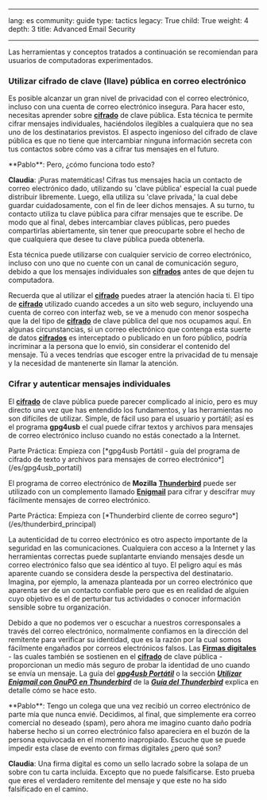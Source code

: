 

---

lang: es
community: guide
type: tactics
legacy: True
child: True
weight: 4
depth: 3
title: Advanced Email Security

---

Las herramientas y conceptos tratados a continuación se recomiendan para usuarios de computadoras experimentados.

### Utilizar cifrado de clave (llave) pública en correo electrónico ###

Es posible alcanzar un gran nivel de privacidad con el correo electrónico, incluso con una cuenta de correo electrónico insegura. Para hacer esto, necesitas aprender sobre [**cifrado**](/es/glossary#Cifrado) de clave pública. Esta técnica te permite cifrar mensajes individuales, haciéndolos ilegibles a cualquiera que no sea uno de los destinatarios previstos. El aspecto ingenioso del cifrado de clave pública es que no tiene que intercambiar ninguna información secreta con tus contactos sobre cómo vas a cifrar tus mensajes en el futuro.

<div class="background" markdown="1">
**Pablo**: Pero, ¿cómo funciona todo esto? 

**Claudia**: ¡Puras matemáticas! Cifras tus mensajes hacia un contacto de correo electrónico dado, utilizando su 'clave pública' especial la cual puede distribuir libremente. Luego, ella utiliza su 'clave privada,' la cual debe guardar cuidadosamente, con el fin de leer dichos mensajes. A su turno, tu contacto utiliza tu clave pública para cifrar mensajes que te escribe. De modo que al final, debes intercambiar claves públicas, pero puedes compartirlas abiertamente, sin tener que preocuparte sobre el hecho de que cualquiera que desee tu clave pública pueda obtenerla.

</div>
			
Esta técnica puede utilizarse con cualquier servicio de correo electrónico, incluso con uno que no cuente con un canal de comunicación seguro, debido a que los mensajes individuales son [**cifrados**](/es/glossary#Cifrado) antes de que dejen tu computadora. 

Recuerda que al utilizar el [**cifrado**](/es/glossary#Cifrado) puedes atraer la atención hacia ti. El tipo de [**cifrado**](/es/glossary#Cifrado) utilizado cuando accedes a un sito web seguro, incluyendo una cuenta de correo con interfaz web, se ve a menudo con menor sospecha que la del tipo de [**cifrado**](/es/glossary#Cifrado) de clave pública del que nos ocupamos aquí. En algunas circunstancias, si un correo electrónico que contenga esta suerte de datos [**cifrados**](/es/glossary#Cifrado) es interceptado o publicado en un foro público, podría incriminar a la persona que lo envió, sin considerar el contenido del mensaje. Tú a veces tendrías que escoger entre la privacidad de tu mensaje y la necesidad de mantenerte sin llamar la atención. 

### Cifrar y autenticar mensajes individuales ###

El [**cifrado**](/es/glossary#Cifrado) de clave pública puede parecer complicado al inicio, pero es muy directo una vez que has entendido los fundamentos, y las herramientas no son difíciles de utilizar. Simple, de fácil uso para el usuario y portátil; así es el programa **gpg4usb** el cual puede cifrar textos y archivos para mensajes de correo electrónico incluso cuando no estás conectado a la Internet.

<div class="getstarted" markdown="1">
Parte Práctica: Empieza con [*gpg4usb Portátil - guía del programa de cifrado de texto y archivos para mensajes de correo electrónico*](/es/gpg4usb_portatil)
</div>

El programa de correo electrónico de **Mozilla** [**Thunderbird**](/es/thunderbird_principal) puede ser utilizado con un complemento llamado [**Enigmail**](/es/glossary#Enigmail) para cifrar y descifrar muy fácilmente mensajes de correo electrónico.

<div class="getstarted" markdown="1">
Parte Práctica: Empieza con [*Thunderbird cliente de correo seguro*](/es/thunderbird_principal)
</div>

La autenticidad de tu correo electrónico es otro aspecto importante de la seguridad en las comunicaciones. Cualquiera con acceso a la Internet y las herramientas correctas puede suplantarte enviando mensajes desde un correo electrónico falso que sea idéntico al tuyo. El peligro aquí es más aparente cuando se considera desde la perspectiva del destinatario. Imagina, por ejemplo, la amenaza planteada por un correo electrónico que aparenta ser de un contacto confiable pero que es en realidad de alguien cuyo objetivo es el de perturbar tus actividades o conocer información sensible sobre tu organización.

Debido a que no podemos ver o escuchar a nuestros corresponsales a través del correo electrónico, normalmente confiamos en la dirección del remitente para verificar su identidad, que es la razón por la cual somos fácilmente engañados por correos electrónicos falsos. Las [**Firmas digitales**](/es/glossary#Firma_digital) - las cuales también se sostienen en el [**cifrado**](/es/glossary#Cifrado) de clave pública - proporcionan un medio más seguro de probar la identidad de uno cuando se envía un mensaje. La guía del [***gpg4usb Portátil***](/es/gpg4usb_portatil) o la sección [***Utilizar Enigmail con GnuPG en Thunderbird***](/es/thunderbird_usarenigmail) de la [***Guía del Thunderbird***](/es/thunderbird_principal) explica en detalle cómo se hace esto.

<div class="background" markdown="1">
**Pablo**: Tengo un colega que una vez recibió un correo electrónico de parte mía que nunca envié. Decidimos, al final, que simplemente era correo comercial no deseado (spam), pero ahora me imagino cuanto daño podría haberse hecho si un correo electrónico falso apareciera en el buzón de la persona equivocada en el momento inapropiado. Escuche que se puede impedir esta clase de evento con firmas digitales ¿pero qué son?
			
**Claudia**: Una firma digital es como un sello lacrado sobre la solapa de un sobre con tu carta incluida. Excepto que no puede falsificarse. Esto prueba que eres el verdadero remitente del mensaje y que este no ha sido falsificado en el camino.
</div>



